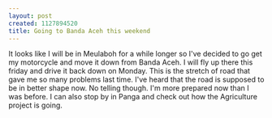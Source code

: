 ```yaml
--- 
layout: post
created: 1127894520
title: Going to Banda Aceh this weekend
---
```

It looks like I will be in Meulaboh for a while longer so I've decided to go get my motorcycle and move it down from Banda Aceh.  I will fly up there this friday and drive it back down on Monday.  This is the stretch of road that gave me so many problems last time.  I've heard that the road is supposed to be in better shape now.  No telling though.  I'm more prepared now than I was before.  I can also stop by in Panga and check out how the Agriculture project is going.
